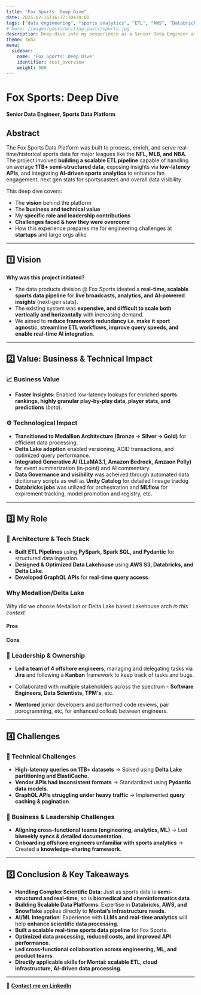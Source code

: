 ```yaml
---
title: "Fox Sports: Deep Dive"
date: 2025-02-16T16:17:10+20:00
tags: ["data engineering", "sports analytics", "ETL", "AWS", "Databricks"]
# hero: /images/posts/writing-posts/sports.jpg
description: Deep dive into my sexperience as a Senior Data Engineer at Fix Sports building the Sports Data Platform
theme: Toha
menu:
  sidebar:
    name: 'Fox Sports: Deep Dive'
    identifier: test_overview
    weight: 500
---
```



# **Fox Sports: Deep Dive**
#### Senior Data Engineer, Sports Data Platform

## **Abstract**
The Fox Sports Data Platform was built to process, enrich, and serve real-time/historical sports data for major leagues like the **NFL, MLB, and NBA**. The project involved **building a scalable ETL pipeline** capable of handling on average **1TB+ semi-structured data**, exposing insights via **low-latency APIs**, and integrating **AI-driven sports analytics** to enhance fan engagement, next gen stats for sportscasters and overall data visibility.

This deep dive covers:
- The **vision** behind the platform
- The **business and technical value**
- My **specific role and leadership contributions**
- **Challenges faced & how they were overcome**
- How this experience prepares me for engineering challenges at **startups** and large orgs alike

---

## **1️⃣ Vision**
**Why was this project initiated?**  
- The data products division @ Fox Sports ideated a **real-time, scalable sports data pipeline** for **live broadcasts, analytics, and AI-powered insights** (next-gen stats).  
- The existing system was **expensive, and difficult to scale both vertically and horizontally** with increasing demand.  
- We aimed to **reduce framework redundancy i.e. make it sport agnostic, streamline ETL workflows, improve query speeds, and enable real-time AI integration**.

---

## **2️⃣ Value: Business & Technical Impact**
### **📈 Business Value**
- **Faster Insights:** Enabled low-latency lookups for enriched **sports rankings, highly granular play-by-play data, player stats, and predictions** (*beta*).
<!-- - **API Optimization:** GraphQL APIs handling **10,000+ requests/day** improved response times by **50%**.
- **Cost Efficiency:** **Databricks optimizations reduced processing costs** by **20%**. -->

### **⚙️ Technological Impact**
- **Transitioned to Medallion Architecture (Bronze → Silver → Gold)** for efficient data processing.
- **Delta Lake adoption** enabled versioning, ACID transactions, and optimized query performance.
- **Integrated Generative AI (LLaMA3.1, Amazon Bedrock, Amzaon Polly)** for event summarization (in-point) and AI commentary.
- **Data Governance and visibility** was acheived through automated data dicitionary scripts as well as **Unity Catalog** for detailed lineage trackig
- **Databricks jobs** was utilized for orchestration and **MLflow** for expirement tracking, model promotion and registry, etc.

---

## **3️⃣ My Role**
### **🔹 Architecture & Tech Stack**
- **Built ETL Pipelines** using **PySpark, Spark SQL, and Pydantic** for structured data ingestion.
- **Designed & Optimized Data Lakehouse** using **AWS S3, Databricks, and Delta Lake**.
- **Developed GraphQL APIs** for **real-time query access**.

### **Why Medallion/Delta Lake**
Why did we choose Medallion or Delta Lake based Lakehouse arch *in this context*

#### Pros
#### Cons

### **🔹 Leadership & Ownership**
- **Led a team of 4 offshore engineers**, managing and delegating tasks via **Jira** and following a **Kanban** framework to keep track of tasks and bugs.
<!-- - **Collaborated with ML teams** to implement **metadata management for real-time predictions**. -->
- Collaborated with multiple stakeholders across the spectrum - **Software Engineers, Data Scientists, TPM's**, etc.
<!-- - **Worked cross-functionally with product managers and analysts** to align data requirements. -->
- **Mentored** junior developers and performed code reviews, pair porogramming, etc, for enhanced colloab between engineers.

---

## **4️⃣ Challenges**
### **🔹 Technical Challenges**
- **High-latency queries on 1TB+ datasets** → Solved using **Delta Lake partitioning and ElastiCache**.
- **Vendor APIs had inconsistent formats** → Standardized using **Pydantic data models**.
- **GraphQL APIs struggling under heavy traffic** → Implemented **query caching & pagination**.

### **🔹 Business & Leadership Challenges**
- **Aligning cross-functional teams (engineering, analytics, ML)** → Led **biweekly syncs & detailed documentation**.
- **Onboarding offshore engineers unfamiliar with sports analytics** → Created a **knowledge-sharing framework**.

---

## **5️⃣ Conclusion & Key Takeaways**
- **Handling Complex Scientific Data**: Just as sports data is **semi-structured and real-time**, so is **biomedical and cheminformatics data**.
- **Building Scalable Data Platforms**: Expertise in **Databricks, AWS, and Snowflake** applies directly to **Montai’s infrastructure needs**.
- **AI/ML Integration**: Experience with **LLMs and real-time analytics** will help **enhance scientific data processing**.
- **Built a scalable real-time sports data pipeline** for Fox Sports.
- **Optimized data processing, reduced costs, and improved API performance**.
- **Led cross-functional collaboration across engineering, ML, and product teams**.
- **Directly applicable skills for Montai: scalable ETL, cloud infrastructure, AI-driven data processing**.
---

📩 **[Contact me on LinkedIn](https://www.linkedin.com/in/vishnu-nagesh-kumar/)**  


<!-- ## **6️⃣ ** -->

